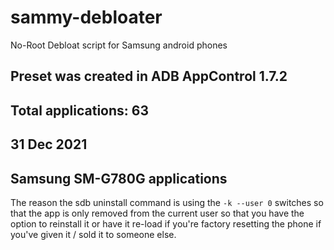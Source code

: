 # sammy-debloater
No-Root Debloat script for Samsung android phones 


## Preset was created in ADB AppControl 1.7.2
## Total applications: 63
## 31 Dec 2021
## Samsung SM-G780G applications

The reason the sdb uninstall command is using the `-k --user 0` switches so that the app is only removed from the current user so that you have the option to reinstall it or have it re-load if you're factory resetting the phone if you've given it / sold it to someone else.
